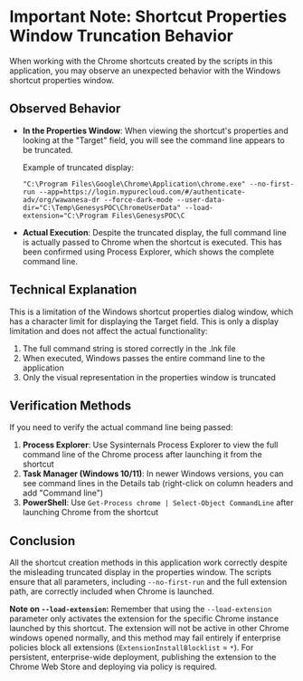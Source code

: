 # Important Note: Shortcut Properties Window Truncation Behavior

When working with the Chrome shortcuts created by the scripts in this application, you may observe an unexpected behavior with the Windows shortcut properties window.

## Observed Behavior

- **In the Properties Window**: When viewing the shortcut's properties and looking at the "Target" field, you will see the command line appears to be truncated. 
  
  Example of truncated display:
  ```
  "C:\Program Files\Google\Chrome\Application\chrome.exe" --no-first-run --app=https://login.mypurecloud.com/#/authenticate-adv/org/wawanesa-dr --force-dark-mode --user-data-dir="C:\Temp\GenesysPOC\ChromeUserData" --load-extension="C:\Program Files\GenesysPOC\C
  ```

- **Actual Execution**: Despite the truncated display, the full command line is actually passed to Chrome when the shortcut is executed. This has been confirmed using Process Explorer, which shows the complete command line.

## Technical Explanation

This is a limitation of the Windows shortcut properties dialog window, which has a character limit for displaying the Target field. This is only a display limitation and does not affect the actual functionality:

1. The full command string is stored correctly in the .lnk file
2. When executed, Windows passes the entire command line to the application
3. Only the visual representation in the properties window is truncated

## Verification Methods

If you need to verify the actual command line being passed:

1. **Process Explorer**: Use Sysinternals Process Explorer to view the full command line of the Chrome process after launching it from the shortcut
2. **Task Manager (Windows 10/11)**: In newer Windows versions, you can see command lines in the Details tab (right-click on column headers and add "Command line")
3. **PowerShell**: Use `Get-Process chrome | Select-Object CommandLine` after launching Chrome from the shortcut

## Conclusion

All the shortcut creation methods in this application work correctly despite the misleading truncated display in the properties window. The scripts ensure that all parameters, including `--no-first-run` and the full extension path, are correctly included when Chrome is launched.

**Note on `--load-extension`:** Remember that using the `--load-extension` parameter only activates the extension for the specific Chrome instance launched by this shortcut. The extension will not be active in other Chrome windows opened normally, and this method may fail entirely if enterprise policies block all extensions (`ExtensionInstallBlocklist` = `*`). For persistent, enterprise-wide deployment, publishing the extension to the Chrome Web Store and deploying via policy is required. 